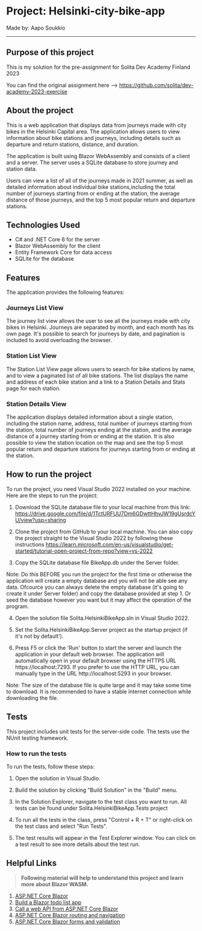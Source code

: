 # Project: Helsinki-city-bike-app

Made by: Aapo Soukkio

***

## Purpose of this project

This is my solution for the pre-assignment for Solita Dev Academy Finland 2023

You can find the original assignment here --> https://github.com/solita/dev-academy-2023-exercise


## About the project 

This is a web application that displays data from journeys made with city bikes in the Helsinki Capital area.
The application allows users to view information about bike stations and journeys, including details such as departure
and return stations, distance, and duration.

The application is built using Blazor WebAssembly and consists of a client and a server. The server uses
a SQLite database to store journey and station data.

Users can view a list of all of the journeys made in 2021 summer, as well as detailed information about individual bike
stations,including the total number of journeys starting from or ending at the station, the average distance of
those journeys, and the top 5 most popular return and departure stations.


## Technologies Used

- C# and .NET Core 6 for the server
- Blazor WebAssembly for the client
- Entity Framework Core for data access
- SQLite for the database

## Features

The application provides the following features:

### Journeys List View

The journey list view allows the user to see all the journeys made with city bikes in Helsinki. Journeys are separated
by month, and each month has its own page. It's possible to search for journeys by date, and pagination is included to
avoid overloading the browser.

### Station List View

The Station List View page allows users to search for bike stations by name, and to view a paginated list of all bike
stations. The list displays the name and address of each bike station and a link to a Station Details and Stats page
for each station.

### Station Details View

The application displays detailed information about a single station, including the station name, address, total number
of journeys starting from the station, total number of journeys ending at the station, and the average distance of a journey
starting from or ending at the station. It is also possible to view the station location on the map and see the top 5 most
popular return and departure stations for journeys starting from or ending at the station. 

## How to run the project

To run the project, you need Visual Studio 2022 installed on your machine. Here are the steps to run the project:

1. Download the SQLite database file to your local machine from this link: https://drive.google.com/file/d/1TctURFUU7Dm6GDwttHhvJW19gUsrdcYU/view?usp=sharing

2. Clone the project from GitHub to your local machine. You can also copy the project straight to the Visual Studio 2022
by following these instructions https://learn.microsoft.com/en-us/visualstudio/get-started/tutorial-open-project-from-repo?view=vs-2022

3. Copy the SQLite database file BikeApp.db under the Server folder. 

Note: Do this BEFORE you run the project for the first time or otherwise the application will create a empty database and you will not be able see any data.
Ofcource you can always delete the empty database (it's going to create it under Server folder) and copy the database provided at step 1. Or seed the 
database however you want but it may affect the operation of the program.

4. Open the solution file Solita.HelsinkiBikeApp.sln in Visual Studio 2022.

5. Set the Solita.HelsinkiBikeApp.Server project as the startup project (if it's not by default').

6. Press F5 or click the 'Run' button to start the server and launch the application in your default web browser.
The application will automatically open in your default browser using the HTTPS URL https://localhost:7293. 
If you prefer to use the HTTP URL, you can manually type in the URL http://localhost:5293 in your browser.


Note: The size of the database file is quite large and it may take some time to download. It is recommended to have a stable 
internet connection while downloading the file.


## Tests

This project includes unit tests for the server-side code. The tests use the NUnit testing framework.

### How to run the tests

To run the tests, follow these steps:

1. Open the solution in Visual Studio.

2. Build the solution by clicking "Build Solution" in the "Build" menu.

3. In the Solution Explorer, navigate to the test class you want to run. All tests can be found under Solita.HelsinkiBikeApp.Tests project

4. To run all the tests in the class, press "Control + R + T" or right-click on the test class and select "Run Tests".

5. The test results will appear in the Test Explorer window. You can click on a test result to see more details about the test run.


## Helpful Links

> **Following material will help to understand this project and learn more about Blazor WASM.**


1. [ASP.NET Core Blazor](https://docs.microsoft.com/en-us/aspnet/core/blazor/?view=aspnetcore-6.0)
2. [Build a Blazor todo list app](https://docs.microsoft.com/en-us/aspnet/core/blazor/tutorials/build-a-blazor-app?view=aspnetcore-6.0&pivots=webassembly)
3. [Call a web API from ASP.NET Core Blazor](https://docs.microsoft.com/en-us/aspnet/core/blazor/call-web-api?view=aspnetcore-6.0&pivots=webassembly)
4. [ASP.NET Core Blazor routing and navigation](https://docs.microsoft.com/en-us/aspnet/core/blazor/fundamentals/routing?view=aspnetcore-6.0)
5. [ASP.NET Core Blazor forms and validation](https://docs.microsoft.com/en-us/aspnet/core/blazor/forms-validation?view=aspnetcore-6.0)
